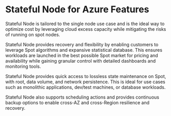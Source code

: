 # Stateful Node for Azure Features

Stateful Node is tailored to the single node use case and is the ideal way to optimize cost by leveraging cloud excess capacity while mitigating the risks of running on spot nodes.

Stateful Node provides recovery and flexibility by enabling customers to leverage Spot algorithms and expansive statistical database. This ensures workloads are launched in the best possible Spot market for pricing and availability while gaining granular control with detailed dashboards and monitoring tools.

Stateful Node provides quick access to lossless state maintenance on Spot, with root, data volume, and network persistence. This is ideal for use cases such as monolithic applications, dev/test machines, or database workloads.

Stateful Node also supports scheduling actions and provides continuous backup options to enable cross-AZ and cross-Region resilience and recovery.
